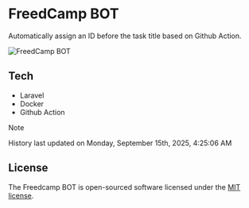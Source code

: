 # FreedCamp BOT

Automatically assign an ID before the task title based on Github Action.

![FreedCamp BOT](https://repository-images.githubusercontent.com/737932867/7d34798b-2680-471c-b089-a78a718d3d6a)

## Tech

- Laravel
- Docker
- Github Action

> [!NOTE]  
> History last updated on Monday, September 15th, 2025, 4:25:06 AM

## License

The Freedcamp BOT is open-sourced software licensed under the [MIT license](https://opensource.org/licenses/MIT).
